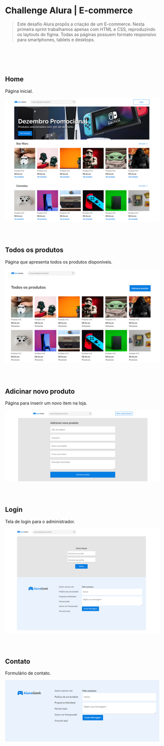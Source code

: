 # Challenge Alura | E-commerce

> Este desafio Alura propôs a criação de um E-commerce. Nesta primeira sprint trabalhamos apenas com HTML e CSS, reproduzindo os laytouts do figma. Todas as páginas possuem formato responsivo para smartphones, tablets e desktops.
<br>



<br><br>

## Home

Página inicial.

<img src="./readme_img/home.png">

<br><br>

## Todos os produtos

Página que apresenta todos os produtos disponíveis.

<img src="./readme_img/todos_os_produtos.png">

<br><br>

## Adicinar novo produto

Página para inserir um novo item na loja.

<img src="./readme_img/adicionar_produto.png">

<br><br>

## Login

Tela de login para o administrador.

<img src="./readme_img/login.png">

<br><br>


## Contato

Formulário de contato.

<img src="./readme_img/contato.png">

<br><br>

